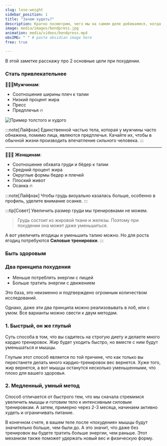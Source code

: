 ```yaml
---
slug: lose-weight
sidebar_position: 1
title: "Зачем худеть?"
description: Кратко посмотрим, чего мы на самом деле добиваемся, когда стараемся похудеть
image: media/images/bendpress.jpg
animation: media/videos/bendpress.mp4
obsIMG: " " # paste obsidian image here
free: true

---
```

В этой заметке расскажу про 2 основные цели при похудении.

### Стать привлекательнее



👨🏻‍🦱**Мужчинам**:
- Соотношение ширины плеч к талии
- Низкий процент жира
- Пресс
- Предплечья 🔥

![Пример толстого и худого](/bodyFatStrong.webp)

:::note[Лайфхак]
Единственной частью тела, которая у мужчины часто обнажена, помимо лица, являются предплечья. Качайте их, чтобы в обычной жизни производить впечатление сильного человека.
:::

---

👩🏻‍🦰 **Женщинам**:
- Соотношение обхвата груди и бёдер к талии
- Средний процент жира
- Округлые формы бедер и плечей
- Плоский живот
- Осанка 🔥



:::note[Лайфхак]
Чтобы грудь визуально казалась больше, особенно в профиль, уделите внимание осанке. 
:::

:::tip[Совет]
Увеличить размер груди мы тренировками не можем. 
> Грудь состоит из жировой ткани и железы. Поэтому при похудении она может даже уменьшиться.

А вот увеличить ягодицы и уменьшить талию можно. Но для роста ягодиц потребуются **Силовые тренировки**.
:::

### Быть здоровым




### Два принципа похудения
- Меньше потреблять энергии с пищей
- Больше тратить энергии с движением

Это база, это неизменно и подтверждено огромным количеством исследований.

Однако, даже эти два принципа можно реализовывать в лоб, или с умом. Все варианты можно свести к двум методам.

### 1. Быстрый, он же глупый
Суть способа в том, что вы садитесь на строгую диету и делаете много кардио тренировок. Жир будет уходить быстро, но вместе с ним будут уменьшаться и мышцы.

Глупым этот способ является по той причине, что как только вы перестанете делать много кардио-тренировок вес вернется. Хуже того, жир вернется, а вот мышцы останутся несколько уменьшенными, что плохо для вашего здоровья.

### 2. Медленный, умный метод

Способ отличается от быстрого тем, что мы сначала стремимся увеличить мышцы и готовим тело к интенсивным силовым тренировкам. А затем, примерно через 2-3 месяца, начинаем активно худеть и ограничивать питание.

В конечном счете, в вашем теле после «похудения» мышцы будут значительно больше, чем были до. А это значит, что даже без тренировок вы будете тратить больше энергии, чем раньше. Этот механизм также поможет удержать новый вес и физическую форму.

